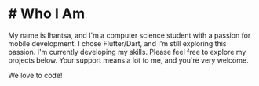 # # Who I Am

My name is Ihantsa, and I'm a computer science student with a passion for mobile development.
I chose Flutter/Dart, and I'm still exploring this passion. I'm currently developing my skills.
Please feel free to explore my projects below. 
Your support means a lot to me, and you're very welcome.

We love to code!
